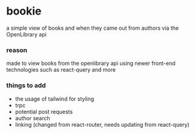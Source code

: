 # bookie
a simple view of books and when they came out from authors via the OpenLibrary api

### reason
made to view books from the openlibrary api using newer front-end technologies such as react-query and more

### things to add
* the usage of tailwind for styling
* trpc
* potential post requests
* author search
* linking (changed from react-router, needs updating from react-query)
